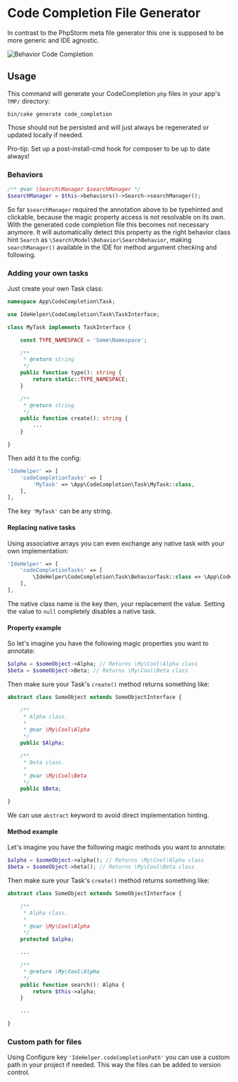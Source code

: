 #  Code Completion File Generator

In contrast to the PhpStorm meta file generator this one is supposed to be more generic and IDE agnostic.

![Behavior Code Completion](img/code_completion.png)

## Usage
This command will generate your CodeCompletion `php` files in your app's `TMP/` directory:
```
bin/cake generate code_completion
```

Those should not be persisted and will just always be regenerated or updated locally if needed.

Pro-tip: Set up a post-install-cmd hook for composer to be up to date always!

### Behaviors
```php
/** @var \Search\Manager $searchManager */
$searchManager = $this->behaviors()->Search->searchManager();
```
So far `$searchManager` required the annotation above to be typehinted and clickable, because the magic property access is not resolvable on its own.
With the generated code completion file this becomes not necessary anymore.
It will automatically detect this property as the right behavior class hint `Search` as `\Search\Model\Behavior\SearchBehavior`, making
`searchManager()` available in the IDE for method argument checking and following.


### Adding your own tasks
Just create your own Task class:
```php
namespace App\CodeCompletion\Task;

use IdeHelper\CodeCompletion\Task\TaskInterface;

class MyTask implements TaskInterface {

    const TYPE_NAMESPACE = 'Some\Namespace';

    /**
     * @return string
     */
    public function type(): string {
        return static::TYPE_NAMESPACE;
    }

    /**
     * @return string
     */
    public function create(): string {
        ...
    }

}
```

Then add it to the config:
```php
'IdeHelper' => [
    'codeCompletionTasks' => [
        'MyTask' => \App\CodeCompletion\Task\MyTask::class,
    ],
],
```
The key `'MyTask'` can be any string.

#### Replacing native tasks
Using associative arrays you can even exchange any native task with your own implementation:
```php
'IdeHelper' => [
    'codeCompletionTasks' => [
        \IdeHelper\CodeCompletion\Task\BehaviorTask::class => \App\CodeCompletion\Task\MyEnhancedBehaviorTask::class,
    ],
],
```
The native class name is the key then, your replacement the value.
Setting the value to `null` completely disables a native task.

#### Property example
So let's imagine you have the following magic properties you want to annotate:
```php
$alpha = $someObject->Alpha; // Returns \My\Cool\Alpha class
$beta = $someObject->Beta; // Returns \My\Cool\Beta class
```
Then make sure your Task's `create()` method returns something like:
```php
abstract class SomeObject extends SomeObjectInterface {

    /**
     * Alpha class.
     *
     * @var \My\Cool\Alpha
     */
    public $Alpha;

    /**
     * Beta class.
     *
     * @var \My\Cool\Beta
     */
    public $Beta;

}
```

We can use `abstract` keyword to avoid direct implementation hinting.

#### Method example
Let's imagine you have the following magic methods you want to annotate:
```php
$alpha = $someObject->alpha(); // Returns \My\Cool\Alpha class
$beta = $someObject->beta(); // Returns \My\Cool\Beta class
```
Then make sure your Task's `create()` method returns something like:
```php
abstract class SomeObject extends SomeObjectInterface {

    /**
     * Alpha class.
     *
     * @var \My\Cool\Alpha
     */
    protected $alpha;

    ...

    /**
     * @return \My\Cool\Alpha
     */
    public function search(): Alpha {
        return $this->alpha;
    }

    ...

}
```

### Custom path for files

Using Configure key `'IdeHelper.codeCompletionPath'` you can use a custom path in your project if needed.
This way the files can be added to version control.
